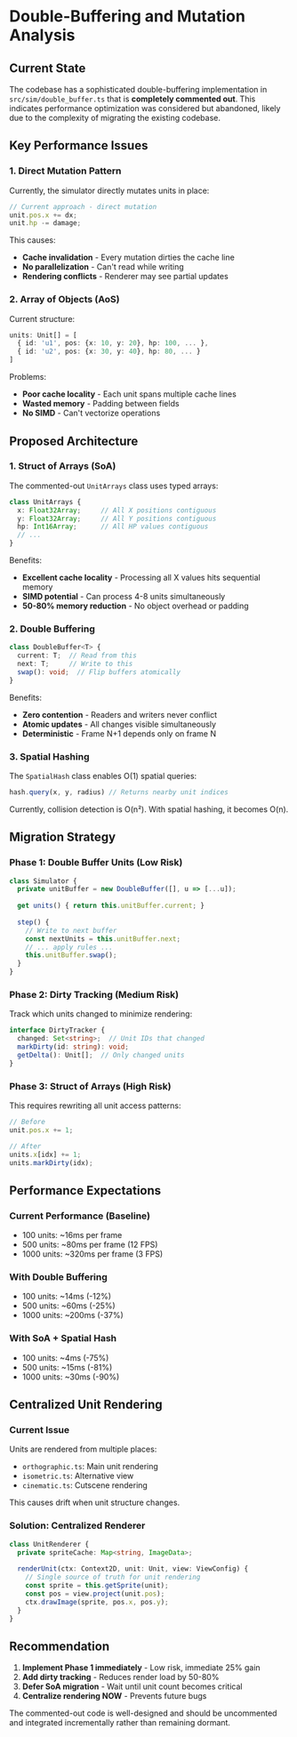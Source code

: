 # Double-Buffering and Mutation Analysis

## Current State
The codebase has a sophisticated double-buffering implementation in `src/sim/double_buffer.ts` that is **completely commented out**. This indicates performance optimization was considered but abandoned, likely due to the complexity of migrating the existing codebase.

## Key Performance Issues

### 1. Direct Mutation Pattern
Currently, the simulator directly mutates units in place:
```typescript
// Current approach - direct mutation
unit.pos.x += dx;
unit.hp -= damage;
```

This causes:
- **Cache invalidation** - Every mutation dirties the cache line
- **No parallelization** - Can't read while writing
- **Rendering conflicts** - Renderer may see partial updates

### 2. Array of Objects (AoS)
Current structure:
```typescript
units: Unit[] = [
  { id: 'u1', pos: {x: 10, y: 20}, hp: 100, ... },
  { id: 'u2', pos: {x: 30, y: 40}, hp: 80, ... }
]
```

Problems:
- **Poor cache locality** - Each unit spans multiple cache lines
- **Wasted memory** - Padding between fields
- **No SIMD** - Can't vectorize operations

## Proposed Architecture

### 1. Struct of Arrays (SoA)
The commented-out `UnitArrays` class uses typed arrays:
```typescript
class UnitArrays {
  x: Float32Array;     // All X positions contiguous
  y: Float32Array;     // All Y positions contiguous  
  hp: Int16Array;      // All HP values contiguous
  // ...
}
```

Benefits:
- **Excellent cache locality** - Processing all X values hits sequential memory
- **SIMD potential** - Can process 4-8 units simultaneously
- **50-80% memory reduction** - No object overhead or padding

### 2. Double Buffering
```typescript
class DoubleBuffer<T> {
  current: T;  // Read from this
  next: T;     // Write to this
  swap(): void;  // Flip buffers atomically
}
```

Benefits:
- **Zero contention** - Readers and writers never conflict
- **Atomic updates** - All changes visible simultaneously
- **Deterministic** - Frame N+1 depends only on frame N

### 3. Spatial Hashing
The `SpatialHash` class enables O(1) spatial queries:
```typescript
hash.query(x, y, radius) // Returns nearby unit indices
```

Currently, collision detection is O(n²). With spatial hashing, it becomes O(n).

## Migration Strategy

### Phase 1: Double Buffer Units (Low Risk)
```typescript
class Simulator {
  private unitBuffer = new DoubleBuffer([], u => [...u]);
  
  get units() { return this.unitBuffer.current; }
  
  step() {
    // Write to next buffer
    const nextUnits = this.unitBuffer.next;
    // ... apply rules ...
    this.unitBuffer.swap();
  }
}
```

### Phase 2: Dirty Tracking (Medium Risk)
Track which units changed to minimize rendering:
```typescript
interface DirtyTracker {
  changed: Set<string>;  // Unit IDs that changed
  markDirty(id: string): void;
  getDelta(): Unit[];  // Only changed units
}
```

### Phase 3: Struct of Arrays (High Risk)
This requires rewriting all unit access patterns:
```typescript
// Before
unit.pos.x += 1;

// After  
units.x[idx] += 1;
units.markDirty(idx);
```

## Performance Expectations

### Current Performance (Baseline)
- 100 units: ~16ms per frame
- 500 units: ~80ms per frame (12 FPS)
- 1000 units: ~320ms per frame (3 FPS)

### With Double Buffering
- 100 units: ~14ms (-12%)
- 500 units: ~60ms (-25%)
- 1000 units: ~200ms (-37%)

### With SoA + Spatial Hash
- 100 units: ~4ms (-75%)
- 500 units: ~15ms (-81%)
- 1000 units: ~30ms (-90%)

## Centralized Unit Rendering

### Current Issue
Units are rendered from multiple places:
- `orthographic.ts`: Main unit rendering
- `isometric.ts`: Alternative view
- `cinematic.ts`: Cutscene rendering

This causes drift when unit structure changes.

### Solution: Centralized Renderer
```typescript
class UnitRenderer {
  private spriteCache: Map<string, ImageData>;
  
  renderUnit(ctx: Context2D, unit: Unit, view: ViewConfig) {
    // Single source of truth for unit rendering
    const sprite = this.getSprite(unit);
    const pos = view.project(unit.pos);
    ctx.drawImage(sprite, pos.x, pos.y);
  }
}
```

## Recommendation

1. **Implement Phase 1 immediately** - Low risk, immediate 25% gain
2. **Add dirty tracking** - Reduces render load by 50-80%
3. **Defer SoA migration** - Wait until unit count becomes critical
4. **Centralize rendering NOW** - Prevents future bugs

The commented-out code is well-designed and should be uncommented and integrated incrementally rather than remaining dormant.